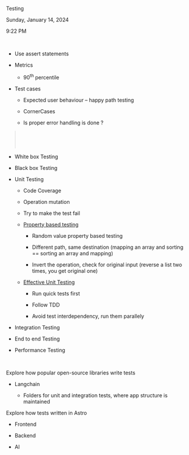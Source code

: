 Testing

Sunday, January 14, 2024

9:22 PM

 

- Use assert statements

- Metrics

  - 90<sup>th</sup> percentile

- Test cases

  - Expected user behaviour – happy path testing

  - CornerCases

  - Is proper error handling is done ?

>  
>
>  

- White box Testing

- Black box Testing

- Unit Testing

  - Code Coverage

  - Operation mutation

  - Try to make the test fail

  - [Property based testing](https://youtu.be/IYzDFHx6QPY?si=sFn5a3PBlfd9knRD)

    - Random value property based testing

    - Different path, same destination (mapping an array and sorting == sorting an array and mapping)

    - Invert the operation, check for original input (reverse a list two times, you get original one)

  - [Effective Unit Testing](https://youtu.be/fr1E9aVnBxw?si=MAh5aqCtBYBr5SXb)

    - Run quick tests first

    - Follow TDD

    - Avoid test interdependency, run them parallely

- Integration Testing

- End to end Testing

- Performance Testing

 

Explore how popular open-source libraries write tests

- Langchain

  - Folders for unit and integration tests, where app structure is maintained

Explore how tests written in Astro

- Frontend

- Backend

- AI


